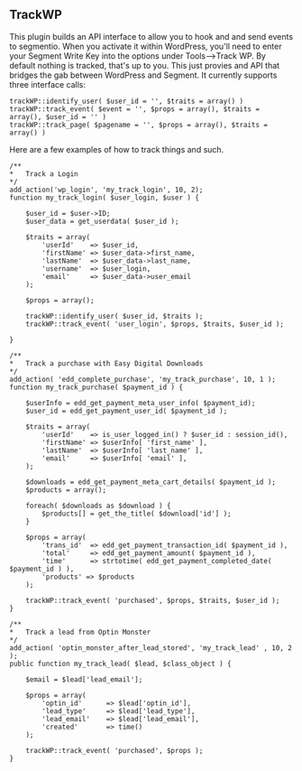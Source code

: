 ## TrackWP

This plugin builds an API interface to allow you to hook and and send events to segmentio. When you activate it within WordPress, you'll need to enter your Segment Write Key into the options under Tools-->Track WP. By default nothing is tracked, that's up to you. This just provies and API that bridges the gab between WordPress and Segment. It currently supports three interface calls:  

`trackWP::identify_user( $user_id = '', $traits = array() )`  
`trackWP::track_event( $event = '', $props = array(), $traits = array(), $user_id = '' )`  
`trackWP::track_page( $pagename = '', $props = array(), $traits = array() )`  

Here are a few examples of how to track things and such.  

```
/**
*	Track a Login
*/
add_action('wp_login', 'my_track_login', 10, 2);
function my_track_login( $user_login, $user ) {

	$user_id = $user->ID;
	$user_data = get_userdata( $user_id );

	$traits = array(
		'userId' 	=> $user_id,
		'firstName' => $user_data->first_name,
		'lastName' 	=> $user_data->last_name,
		'username' 	=> $user_login,
		'email' 	=> $user_data->user_email
	);

	$props = array();

	trackWP::identify_user( $user_id, $traits );
	trackWP::track_event( 'user_login', $props, $traits, $user_id );

}
```

```
/**
*	Track a purchase with Easy Digital Downloads
*/
add_action( 'edd_complete_purchase', 'my_track_purchase', 10, 1 );
function my_track_purchase( $payment_id ) {

	$userInfo = edd_get_payment_meta_user_info( $payment_id);
	$user_id = edd_get_payment_user_id( $payment_id );

	$traits = array(
		'userId' 	=> is_user_logged_in() ? $user_id : session_id(),
		'firstName' => $userInfo[ 'first_name' ],
		'lastName' 	=> $userInfo[ 'last_name' ],
		'email' 	=> $userInfo[ 'email' ],
	);

	$downloads = edd_get_payment_meta_cart_details( $payment_id );
	$products = array();

	foreach( $downloads as $download ) {
		$products[] = get_the_title( $download['id'] );
	}

	$props = array(
		'trans_id' 	=> edd_get_payment_transaction_id( $payment_id ),
		'total' 	=> edd_get_payment_amount( $payment_id ),
		'time' 		=> strtotime( edd_get_payment_completed_date( $payment_id ) ),
		'products' => $products
	);

	trackWP::track_event( 'purchased', $props, $traits, $user_id );
}
```

```
/**
*	Track a lead from Optin Monster
*/
add_action( 'optin_monster_after_lead_stored', 'my_track_lead' , 10, 2 );
public function my_track_lead( $lead, $class_object ) {

	$email = $lead['lead_email'];

	$props = array(
		'optin_id' 		=> $lead['optin_id'],
    	'lead_type' 	=> $lead['lead_type'],
    	'lead_email' 	=> $lead['lead_email'],
    	'created'		=> time()
	);

	trackWP::track_event( 'purchased', $props );
}

```








